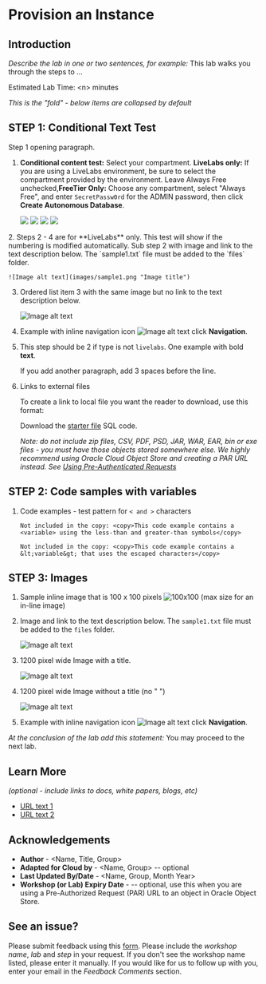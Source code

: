 # Provision an Instance

## Introduction

*Describe the lab in one or two sentences, for example:* This lab walks you through the steps to ...

Estimated Lab Time: &lt;n&gt; minutes


*This is the "fold" - below items are collapsed by default*

## **STEP 1**: Conditional Text Test

Step 1 opening paragraph.

1. **Conditional content test:** Select your compartment. <if type="livelabs">**LiveLabs only:** If you are using a LiveLabs environment, be sure to select the compartment provided by the environment. Leave Always Free unchecked,</if><if type="freetier">**FreeTier Only:** Choose any compartment, select "Always Free",</if> and enter `SecretPassw0rd` for the ADMIN password, then click **Create Autonomous Database**.

    <!-- comment -->

    ![](images/atp-settings-1.png " ")
    <if type="livelabs">![](images/atp-settings-2-notaf.png " ")</if>
    <if type="freetier">![](images/atp-settings-2.png " ")</if>
    ![](images/atp-settings-3.png " ")

<if type="livelabs">
2. Steps 2 - 4 are for **LiveLabs** only. This test will show if the numbering is modified automatically. Sub step 2 with image and link to the text description below. The `sample1.txt` file must be added to the `files` folder.

    ![Image alt text](images/sample1.png "Image title")

3. Ordered list item 3 with the same image but no link to the text description below.

    ![Image alt text](images/sample1.png " ")

4. Example with inline navigation icon ![Image alt text](images/sample2.png) click **Navigation**.
</if>

5. This step should be 2 if type is not `livelabs`. One example with bold **text**.

   If you add another paragraph, add 3 spaces before the line.

6. Links to external files

   To create a link to local file you want the reader to download, use this format:

   Download the [starter file](files/starter-file.sql) SQL code.

   *Note: do not include zip files, CSV, PDF, PSD, JAR, WAR, EAR, bin or exe files - you must have those objects stored somewhere else. We highly recommend using Oracle Cloud Object Store and creating a PAR URL instead. See [Using Pre-Authenticated Requests](https://docs.cloud.oracle.com/en-us/iaas/Content/Object/Tasks/usingpreauthenticatedrequests.htm)*

## **STEP 2:** Code samples with variables

1. Code examples - test pattern for `< and >` characters

    ```
    Not included in the copy: <copy>This code example contains a <variable> using the less-than and greater-than symbols</copy>
    ```

    ```
    Not included in the copy: <copy>This code example contains a &lt;variable&gt; that uses the escaped characters</copy>
    ```

## **STEP 3**: Images

1. Sample inline image that is 100 x 100 pixels ![100x100](images/sample3.png) (max size for an in-line image)

2. Image and link to the text description below. The `sample1.txt` file must be added to the `files` folder.

    ![Image alt text](images/sample1.png "Image title")

3. 1200 pixel wide Image with a title.

    ![Image alt text](images/cloud-login.png " ")

3. 1200 pixel wide Image without a title (no " ")

    ![Image alt text](images/cloud-login.png)

4. Example with inline navigation icon ![Image alt text](images/sample2.png) click **Navigation**.

*At the conclusion of the lab add this statement:*
You may proceed to the next lab.

## Learn More

*(optional - include links to docs, white papers, blogs, etc)*

* [URL text 1](http://docs.oracle.com)
* [URL text 2](http://docs.oracle.com)

## Acknowledgements
* **Author** - <Name, Title, Group>
* **Adapted for Cloud by** -  <Name, Group> -- optional
* **Last Updated By/Date** - <Name, Group, Month Year>
* **Workshop (or Lab) Expiry Date** - <Month Year> -- optional, use this when you are using a Pre-Authorized Request (PAR) URL to an object in Oracle Object Store.

## See an issue?
Please submit feedback using this [form](https://apexapps.oracle.com/pls/apex/f?p=133:1:::::P1_FEEDBACK:1). Please include the *workshop name*, *lab* and *step* in your request.  If you don't see the workshop name listed, please enter it manually. If you would like for us to follow up with you, enter your email in the *Feedback Comments* section.
